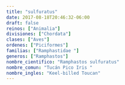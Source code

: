 ```yaml
---
title: "sulfuratus"
date: 2017-08-18T20:46:32-06:00
draft: false
reinos: ["Animalia"]
divisiones: ["Chordata"]
clases: ["Aves"]
ordenes: ["Piciformes"]
familias: ["Ramphastidae "]
generos: ["Ramphastos"]
nombre_cientifico: "Ramphastos sulfuratus"
nombre_comun: "Tucán Pico Iris "
nombre_ingles: "Keel-billed Toucan"
---
```

